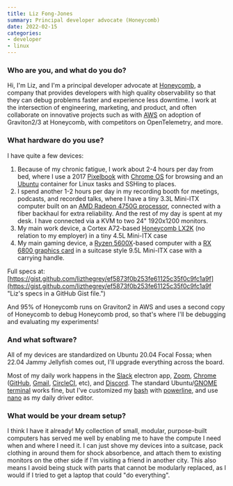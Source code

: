 ```yaml
---
title: Liz Fong-Jones
summary: Principal developer advocate (Honeycomb)
date: 2022-02-15
categories:
- developer
- linux
---
```


### Who are you, and what do you do?

Hi, I'm Liz, and I'm a principal developer advocate at [Honeycomb][], a company that provides developers with high quality observability so that they can debug problems faster and experience less downtime. I work at the intersection of engineering, marketing, and product, and often collaborate on innovative projects such as with [AWS][] on adoption of Graviton2/3 at Honeycomb, with competitors on OpenTelemetry, and more.

### What hardware do you use?

I have quite a few devices:

  1. Because of my chronic fatigue, I work about 2-4 hours per day from bed, where I use a 2017 [Pixelbook][] with [Chrome OS][chrome-os] for browsing and an [Ubuntu][] container for Linux tasks and SSHing to places.
  2. I spend another 1-2 hours per day in my recording booth for meetings, podcasts, and recorded talks, where I have a tiny 3.3L Mini-ITX computer built on an [AMD Radeon 4750G processor][ryzen-7-pro-4750g], connected with a fiber backhaul for extra reliability.
And the rest of my day is spent at my desk. I have connected via a KVM to two 24" 1920x1200 monitors.
  3. My main work device, a Cortex A72-based [Honeycomb LX2K][honeycomb-lx2] (no relation to my employer) in a tiny 4.5L Mini-ITX case
  4. My main gaming device, a [Ryzen 5600X][ryzen-5-5600x]-based computer with a [RX 6800 graphics card][radeon-rx-6800] in a suitcase style 9.5L Mini-ITX case with a carrying handle.

Full specs at: [https://gist.github.com/lizthegrey/ef5873f0b253fe61125c35f0c9fc1a9f](https://gist.github.com/lizthegrey/ef5873f0b253fe61125c35f0c9fc1a9f "Liz's specs in a GitHub Gist file.")

And 95% of Honeycomb runs on Graviton2 in AWS and uses a second copy of Honeycomb to debug Honeycomb prod, so that's where I'll be debugging and evaluating my experiments!

### And what software?

All of my devices are standardized on Ubuntu 20.04 Focal Fossa; when 22.04 Jammy Jellyfish comes out, I'll upgrade everything across the board.

Most of my daily work happens in the [Slack][] electron app, [Zoom][zoom.2], [Chrome][] ([GitHub][], [Gmail][], [CircleCI][], etc), and [Discord][]. The standard Ubuntu/[GNOME terminal][gnome-terminal] works fine, but I've customized my [bash][] with [powerline][powerline-shell], and use [nano][] as my daily driver editor.

### What would be your dream setup?

I think I have it already! My collection of small, modular, purpose-built computers has served me well by enabling me to have the compute I need when and where I need it. I can just shove my devices into a suitcase, pack clothing in around them for shock absorbence, and attach them to existing monitors on the other side if I'm visiting a friend in another city. This also means I avoid being stuck with parts that cannot be modularly replaced, as I would if I tried to get a laptop that could "do everything".

[aws]: https://aws.amazon.com/ "Amazon's web service platforms."
[bash]: http://www.gnu.org/software/bash/ "A terminal shell."
[chrome-os]: https://en.wikipedia.org/wiki/Chrome_OS "A Linux distribution for running web applications."
[chrome]: https://www.google.com/intl/en/chrome/browser/ "A WebKit-based browser, where each tab runs in its own thread."
[circleci]: https://circleci.com/ "A continuous delivery service."
[discord]: https://discordapp.com/ "A voice and text chat service."
[github]: https://github.com/ "A Git code repository service."
[gmail]: https://mail.google.com/mail/ "Web-based email."
[gnome-terminal]: https://en.wikipedia.org/wiki/GNOME_Terminal "A terminal application."
[honeycomb-lx2]: https://www.solid-run.com/arm-servers-networking-platforms/honeycomb-workstation/ "A mini Arm computer."
[honeycomb]: https://honeycomb.io/ "A rich data analytics tool."
[nano]: https://www.nano-editor.org/ "A command-line text editor."
[pixelbook]: https://store.google.com/us/product/google_pixelbook "A 12.3 inch Chromebook."
[powerline-shell]: https://github.com/b-ryan/powerline-shell "A smart shell prompt for various terminal shells."
[radeon-rx-6800]: http://web.archive.org/web/20221205223951/https://www.amd.com/en/products/graphics/amd-radeon-rx-6800 "A GPU."
[ryzen-5-5600x]: http://web.archive.org/web/20220804184305/https://www.amd.com/en/products/cpu/amd-ryzen-5-5600x "A CPU."
[ryzen-7-pro-4750g]: https://www.amd.com/en/products/apu/amd-ryzen-7-pro-4750g "A CPU."
[slack]: https://slack.com/ "A collaboration service."
[ubuntu]: https://www.ubuntu.com/ "A Unix distribution."
[zoom.2]: https://zoom.us "Video conferencing software."
